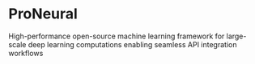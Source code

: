 # ProNeural
High-performance open-source machine learning framework for large-scale deep learning computations enabling seamless API integration workflows
